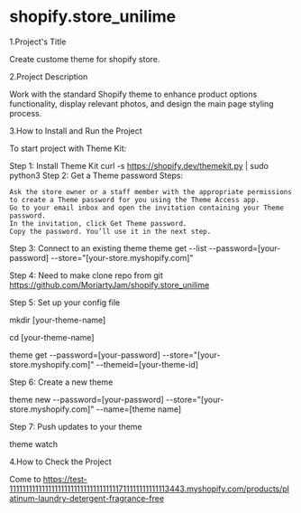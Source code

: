 # shopify.store_unilime

1.Project's Title

Create custome theme for shopify store. 

2.Project Description

Work with the standard Shopify theme to enhance product options functionality, display relevant photos, and design the main page styling process.

3.How to Install and Run the Project

To start project with Theme Kit:

Step 1: Install Theme Kit
curl -s https://shopify.dev/themekit.py | sudo python3
Step 2: Get a Theme password
Steps:

    Ask the store owner or a staff member with the appropriate permissions to create a Theme password for you using the Theme Access app.
    Go to your email inbox and open the invitation containing your Theme password.
    In the invitation, click Get Theme password.
    Copy the password. You’ll use it in the next step.
    
Step 3: Connect to an existing theme
theme get --list --password=[your-password] --store="[your-store.myshopify.com]"

Step 4: Need to make clone repo from git https://github.com/MoriartyJam/shopify.store_unilime

Step 5: Set up your config file

mkdir [your-theme-name]

cd [your-theme-name]

theme get --password=[your-password] --store="[your-store.myshopify.com]" --themeid=[your-theme-id]

Step 6: Create a new theme

theme new --password=[your-password] --store="[your-store.myshopify.com]" --name=[theme name]

Step 7: Push updates to your theme

theme watch


4.How to Check the Project

Come to https://test-1111111111111111111111111111111111711111111111113443.myshopify.com/products/platinum-laundry-detergent-fragrance-free
